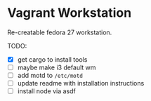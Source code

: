 # Vagrant Workstation

Re-creatable fedora 27 workstation.

TODO:
- [x] get cargo to install tools
- [ ] maybe make i3 default wm
- [ ] add motd to `/etc/motd`
- [ ] update readme with installation instructions
- [ ] install node via asdf
